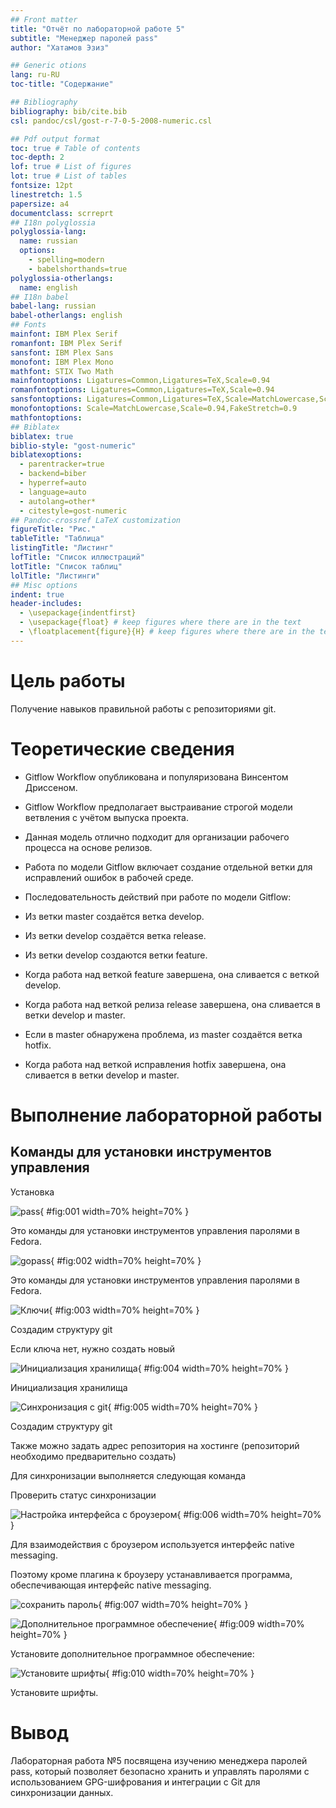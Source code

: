 ```yaml
---
## Front matter
title: "Отчёт по лабораторной работе 5"
subtitle: "Менеджер паролей pass"
author: "Хатамов Эзиз"

## Generic otions
lang: ru-RU
toc-title: "Содержание"

## Bibliography
bibliography: bib/cite.bib
csl: pandoc/csl/gost-r-7-0-5-2008-numeric.csl

## Pdf output format
toc: true # Table of contents
toc-depth: 2
lof: true # List of figures
lot: true # List of tables
fontsize: 12pt
linestretch: 1.5
papersize: a4
documentclass: scrreprt
## I18n polyglossia
polyglossia-lang:
  name: russian
  options:
	- spelling=modern
	- babelshorthands=true
polyglossia-otherlangs:
  name: english
## I18n babel
babel-lang: russian
babel-otherlangs: english
## Fonts
mainfont: IBM Plex Serif
romanfont: IBM Plex Serif
sansfont: IBM Plex Sans
monofont: IBM Plex Mono
mathfont: STIX Two Math
mainfontoptions: Ligatures=Common,Ligatures=TeX,Scale=0.94
romanfontoptions: Ligatures=Common,Ligatures=TeX,Scale=0.94
sansfontoptions: Ligatures=Common,Ligatures=TeX,Scale=MatchLowercase,Scale=0.94
monofontoptions: Scale=MatchLowercase,Scale=0.94,FakeStretch=0.9
mathfontoptions:
## Biblatex
biblatex: true
biblio-style: "gost-numeric"
biblatexoptions:
  - parentracker=true
  - backend=biber
  - hyperref=auto
  - language=auto
  - autolang=other*
  - citestyle=gost-numeric
## Pandoc-crossref LaTeX customization
figureTitle: "Рис."
tableTitle: "Таблица"
listingTitle: "Листинг"
lofTitle: "Список иллюстраций"
lotTitle: "Список таблиц"
lolTitle: "Листинги"
## Misc options
indent: true
header-includes:
  - \usepackage{indentfirst}
  - \usepackage{float} # keep figures where there are in the text
  - \floatplacement{figure}{H} # keep figures where there are in the text
---
```



# Цель работы

Получение навыков правильной работы с репозиториями git.

# Теоретические сведения

* Gitflow Workflow опубликована и популяризована Винсентом Дриссеном.

* Gitflow Workflow предполагает выстраивание строгой модели ветвления с учётом выпуска проекта.

* Данная модель отлично подходит для организации рабочего процесса на основе релизов.

* Работа по модели Gitflow включает создание отдельной ветки для исправлений ошибок в рабочей среде.

* Последовательность действий при работе по модели Gitflow:

* Из ветки master создаётся ветка develop.

* Из ветки develop создаётся ветка release.

* Из ветки develop создаются ветки feature.

* Когда работа над веткой feature завершена, она сливается с веткой develop.

* Когда работа над веткой релиза release завершена, она сливается в ветки develop и master.

* Если в master обнаружена проблема, из master создаётся ветка hotfix.

* Когда работа над веткой исправления hotfix завершена, она сливается в ветки develop и master.

# Выполнение лабораторной работы

## Kоманды для установки инструментов управления 

Установка

![pass](image/01.png){ #fig:001 width=70% height=70% }

Это команды для установки инструментов управления паролями в Fedora.


![gopass](image/02.png){ #fig:002 width=70% height=70% }

Это команды для установки инструментов управления паролями в Fedora.

![Ключи](image/03.png){ #fig:003 width=70% height=70% }

Создадим структуру git

Если ключа нет, нужно создать новый



![Инициализация хранилища](image/04.png){ #fig:004 width=70% height=70% }

Инициализация хранилища

![Синхронизация с git](image/05.png){ #fig:005 width=70% height=70% }

Создадим структуру git

Также можно задать адрес репозитория на хостинге (репозиторий необходимо предварительно создать)

Для синхронизации выполняется следующая команда

Проверить статус синхронизации

![Настройка интерфейса с броузером](image/06.png){ #fig:006 width=70% height=70% }

Для взаимодействия с броузером используется интерфейс native messaging.

Поэтому кроме плагина к броузеру устанавливается программа, обеспечивающая интерфейс native messaging.

![сохранить пароль](image/07.png){ #fig:007 width=70% height=70% }

![Дополнительное программное обеспечение](image/09.png){ #fig:009 width=70% height=70% }

Установите дополнительное программное обеспечение:


![Установите шрифты](image/10.png){ #fig:010 width=70% height=70% }

Установите шрифты.


# Вывод

Лабораторная работа №5 посвящена изучению менеджера паролей pass, который позволяет безопасно хранить и управлять паролями с использованием GPG-шифрования и интеграции с Git для синхронизации данных.
